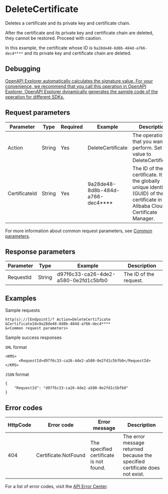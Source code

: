 # DeleteCertificate

Deletes a certificate and its private key and certificate chain.

After the certificate and its private key and certificate chain are deleted, they cannot be restored. Proceed with caution.

In this example, the certificate whose ID is `9a28de48-8d8b-484d-a766-dec4****` and its private key and certificate chain are deleted.

## Debugging

[OpenAPI Explorer automatically calculates the signature value. For your convenience, we recommend that you call this operation in OpenAPI Explorer. OpenAPI Explorer dynamically generates the sample code of the operation for different SDKs.](https://api.aliyun.com/#product=Kms&api=DeleteCertificate&type=RPC&version=2016-01-20)

## Request parameters

|Parameter|Type|Required|Example|Description|
|---------|----|--------|-------|-----------|
|Action|String|Yes|DeleteCertificate|The operation that you want to perform. Set the value to DeleteCertificate. |
|CertificateId|String|Yes|9a28de48-8d8b-484d-a766-dec4\*\*\*\*|The ID of the certificate. It is the globally unique identifier \(GUID\) of the certificate in Alibaba Cloud Certificate Manager. |

For more information about common request parameters, see [Common parameters](~~69007~~).

## Response parameters

|Parameter|Type|Example|Description|
|---------|----|-------|-----------|
|RequestId|String|d97f6c33-ca26-4de2-a580-0e2fd1c5bfb0|The ID of the request. |

## Examples

Sample requests

```
http(s)://[Endpoint]/? Action=DeleteCertificate
&CertificateId=9a28de48-8d8b-484d-a766-dec4****
&<Common request parameters>
```

Sample success responses

`XML` format

```
<KMS>
	  <RequestId>d97f6c33-ca26-4de2-a580-0e2fd1c5bfb0</RequestId>
</KMS>
```

`JSON` format

```
{
	"RequestId": "d97f6c33-ca26-4de2-a580-0e2fd1c5bfb0"
}
```

## Error codes

|HttpCode|Error code|Error message|Description|
|--------|----------|-------------|-----------|
|404|Certificate.NotFound|The specified certificate is not found.|The error message returned because the specified certificate does not exist.|

For a list of error codes, visit the [API Error Center](https://error-center.alibabacloud.com/status/product/Kms).

